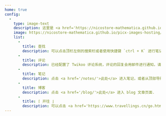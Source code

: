 ```yaml
---
home: true
config:
  -
    type: image-text
    description: 这里是 <a href='https://nicostore-mathematica.github.io/'>@猫条</a> 的个人 blog，同时存放了一些笔记.
    image: https://nicostore-mathematica.github.io/picx-images-hosting/1_compressed.3nrq13hx7x.webp
    list:
      -
        title: 查找
        description: 可以点击顶栏左侧的搜索栏或者使用快捷键 `ctrl + K` 进行笔记内容的搜索. 如果没什么想法，~~可以点击 <a href='/random/'>此处</a> 随机跳转到一个页面~~ 随机跳转我还没抄.
      -
        title: 评论
        description: 已经配置了 Twikoo 评论系统，评论的回复会用邮件进行通知，请及时查收；同时欢迎发表观点.
      - 
        title: 笔记
        description: 点击 <a href='/notes/'>此处</a> 进入笔记，或者从顶部导航栏进入笔记.
      -
        title: 博客
        description: 点击 <a href='/blog/'>此处</a> 进入 blog 文章页面.
      -
        title: ⌈ 开往 ⌋
        description: 可以点击 <a href='https://www.travellings.cn/go.html' target='_blank'>开往</a> 随机穿梭至组织成员的网站，为大家带来更多流量，助力中文博客圈的发展.
---
```

